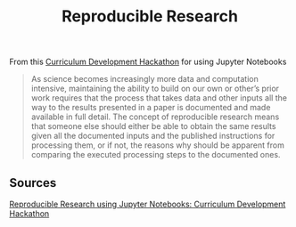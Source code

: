 ﻿---
title: Reproducible Research
---
From this [Curriculum Development Hackathon](https://github.com/Reproducible-Science-Curriculum/RR-Jupyter-Hackathon-Jan-2017/blob/master/Call-for-participation.md) for using Jupyter Notebooks
> As science becomes increasingly more data and computation intensive, maintaining the ability to build on our own or other’s prior work requires that the process that takes data and other inputs all the way to the results presented in a paper is documented and made available in full detail. The concept of reproducible research means that someone else should either be able to obtain the same results given all the documented inputs and the published instructions for processing them, or if not, the reasons why should be apparent from comparing the executed processing steps to the documented ones.

## Sources

[Reproducible Research using Jupyter Notebooks: Curriculum Development Hackathon](https://github.com/Reproducible-Science-Curriculum/RR-Jupyter-Hackathon-Jan-2017/blob/master/Call-for-participation.md)




